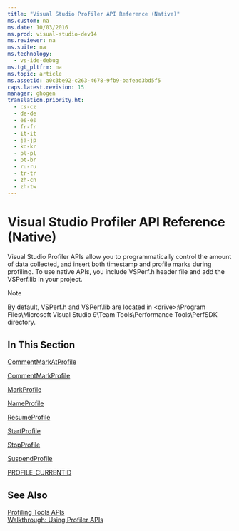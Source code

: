 ```yaml
---
title: "Visual Studio Profiler API Reference (Native)"
ms.custom: na
ms.date: 10/03/2016
ms.prod: visual-studio-dev14
ms.reviewer: na
ms.suite: na
ms.technology: 
  - vs-ide-debug
ms.tgt_pltfrm: na
ms.topic: article
ms.assetid: a0c3be92-c263-4678-9fb9-bafead3bd5f5
caps.latest.revision: 15
manager: ghogen
translation.priority.ht: 
  - cs-cz
  - de-de
  - es-es
  - fr-fr
  - it-it
  - ja-jp
  - ko-kr
  - pl-pl
  - pt-br
  - ru-ru
  - tr-tr
  - zh-cn
  - zh-tw
---
```

# Visual Studio Profiler API Reference (Native)
Visual Studio Profiler APIs allow you to programmatically control the amount of data collected, and insert both timestamp and profile marks during profiling. To use native APIs, you include VSPerf.h header file and add the VSPerf.lib in your project.  
  
> [!NOTE]
>  By default, VSPerf.h and VSPerf.lib are located in <drive\>:\Program Files\Microsoft Visual Studio 9\Team Tools\Performance Tools\PerfSDK directory.  
  
## In This Section  
 [CommentMarkAtProfile](../VS_IDE/CommentMarkAtProfile.md)  
  
 [CommentMarkProfile](../VS_IDE/CommentMarkProfile.md)  
  
 [MarkProfile](../VS_IDE/MarkProfile.md)  
  
 [NameProfile](../VS_IDE/NameProfile.md)  
  
 [ResumeProfile](../VS_IDE/ResumeProfile.md)  
  
 [StartProfile](../VS_IDE/StartProfile.md)  
  
 [StopProfile](../VS_IDE/StopProfile.md)  
  
 [SuspendProfile](../VS_IDE/SuspendProfile.md)  
  
 [PROFILE_CURRENTID](../VS_IDE/PROFILE_CURRENTID.md)  
  
## See Also  
 [Profiling Tools APIs](../VS_IDE/Profiling-Tools-APIs.md)   
 [Walkthrough: Using Profiler APIs](../VS_IDE/Walkthrough--Using-Profiler-APIs.md)